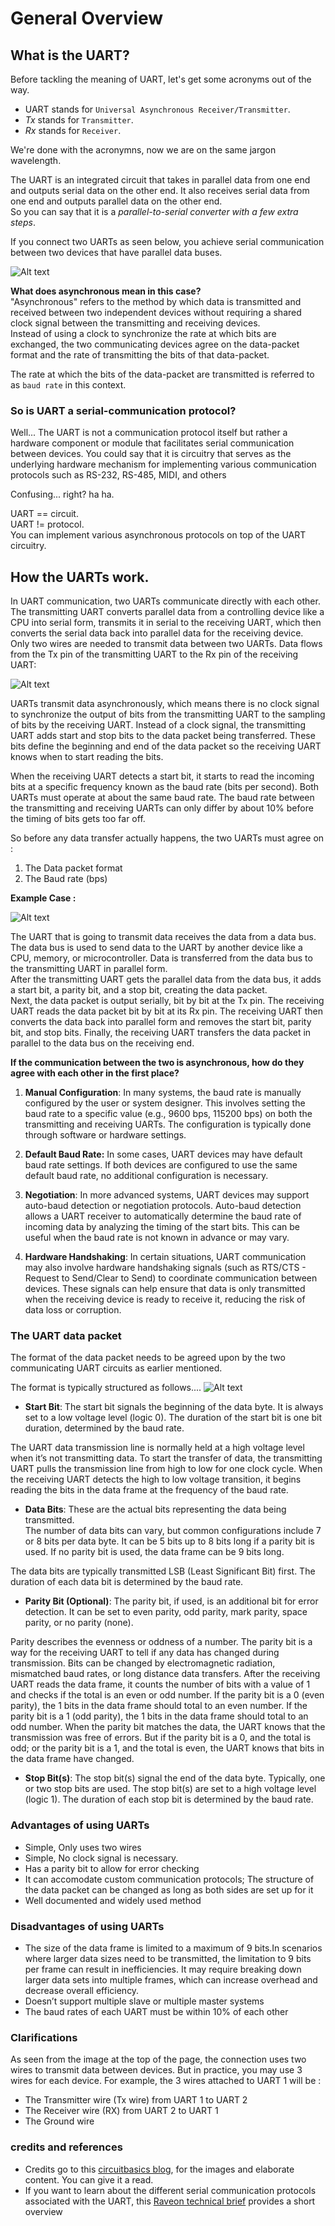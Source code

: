 # General Overview

## What is the UART?  
Before tackling the meaning of UART, let's get some acronyms out of the way.  
- UART stands for `Universal Asynchronous Receiver/Transmitter`.  
- *Tx* stands for `Transmitter`.  
- *Rx* stands for `Receiver`.  

We're done with the acronymns, now we are on the same jargon wavelength.  



The UART is an integrated circuit that takes in parallel data from one end and outputs serial data on the other end. It also receives serial data from one end and outputs parallel data on the other end.   
So you can say that it is a *parallel-to-serial converter with a few extra steps*.  

If you connect two UARTs as seen below, you achieve serial communication between two devices that have parallel data buses.  

![Alt text](img/uart_connection.png)  



**What does asynchronous mean in this case?**  
"Asynchronous" refers to the method by which data is transmitted and received between two independent devices without requiring a shared clock signal between the transmitting and receiving devices.  
Instead of using a clock to synchronize the rate at which bits are exchanged, the two communicating devices agree on the data-packet format and the rate of transmitting the bits of that data-packet.  

The rate at which the bits of the data-packet are transmitted is referred to as `baud rate` in this context.  


### So is UART a serial-communication protocol?  
Well... The UART is not a communication protocol itself but rather a hardware component or module that facilitates serial communication between devices. You could say that it is circuitry that serves as the underlying hardware mechanism for implementing various communication protocols such as RS-232, RS-485, MIDI, and others  

Confusing... right? ha ha.  

UART == circuit.  
UART != protocol.  
You can implement various asynchronous protocols on top of the UART circuitry. 


## How the UARTs work. 

In UART communication, two UARTs communicate directly with each other. The transmitting UART converts parallel data from a controlling device like a CPU into serial form, transmits it in serial to the receiving UART, which then converts the serial data back into parallel data for the receiving device.  
Only two wires are needed to transmit data between two UARTs. Data flows from the Tx pin of the transmitting UART to the Rx pin of the receiving UART:  

![Alt text](img/comms_between_two_UARTs.png)  

UARTs transmit data asynchronously, which means there is no clock signal to synchronize the output of bits from the transmitting UART to the sampling of bits by the receiving UART. Instead of a clock signal, the transmitting UART adds start and stop bits to the data packet being transferred. These bits define the beginning and end of the data packet so the receiving UART knows when to start reading the bits.

When the receiving UART detects a start bit, it starts to read the incoming bits at a specific frequency known as the baud rate (bits per second). Both UARTs must operate at about the same baud rate. The baud rate between the transmitting and receiving UARTs can only differ by about 10% before the timing of bits gets too far off.  

So before any data transfer actually happens, the two UARTs must agree on : 
1. The Data packet format
2. The Baud rate (bps)

**Example Case :**  

![Alt text](img/uart_connection.png)  

The UART that is going to transmit data receives the data from a data bus. The data bus is used to send data to the UART by another device like a CPU, memory, or microcontroller. Data is transferred from the data bus to the transmitting UART in parallel form.  
After the transmitting UART gets the parallel data from the data bus, it adds a start bit, a parity bit, and a stop bit, creating the data packet.  
Next, the data packet is output serially, bit by bit at the Tx pin. The receiving UART reads the data packet bit by bit at its Rx pin. The receiving UART then converts the data back into parallel form and removes the start bit, parity bit, and stop bits. Finally, the receiving UART transfers the data packet in parallel to the data bus on the receiving end.  
 



**If the communication between the two is asynchronous, how do they agree with each other in the first place?**  


1. **Manual Configuration**: In many systems, the baud rate is manually configured by the user or system designer. This involves setting the baud rate to a specific value (e.g., 9600 bps, 115200 bps) on both the transmitting and receiving UARTs. The configuration is typically done through software or hardware settings.

2. **Default Baud Rate:** In some cases, UART devices may have default baud rate settings. If both devices are configured to use the same default baud rate, no additional configuration is necessary.

3. **Negotiation**: In more advanced systems, UART devices may support auto-baud detection or negotiation protocols. Auto-baud detection allows a UART receiver to automatically determine the baud rate of incoming data by analyzing the timing of the start bits. This can be useful when the baud rate is not known in advance or may vary.

4. **Hardware Handshaking**: In certain situations, UART communication may also involve hardware handshaking signals (such as RTS/CTS - Request to Send/Clear to Send) to coordinate communication between devices. These signals can help ensure that data is only transmitted when the receiving device is ready to receive it, reducing the risk of data loss or corruption.  
  

### The UART data packet

The format of the data packet needs to be agreed upon by the two communicating UART circuits as earlier mentioned.  

The format is typically structured as follows....
![Alt text](img/data_packet_format.png)

- **Start Bit**: The start bit signals the beginning of the data byte. It is always set to a low voltage level (logic 0). The duration of the start bit is one bit duration, determined by the baud rate.  

The UART data transmission line is normally held at a high voltage level when it’s not transmitting data. To start the transfer of data, the transmitting UART pulls the transmission line from high to low for one clock cycle. When the receiving UART detects the high to low voltage transition, it begins reading the bits in the data frame at the frequency of the baud rate.  

- **Data Bits**: These are the actual bits representing the data being transmitted.  
The number of data bits can vary, but common configurations include 7 or 8 bits per data byte. It can be 5 bits up to 8 bits long if a parity bit is used. If no parity bit is used, the data frame can be 9 bits long.  

The data bits are typically transmitted LSB (Least Significant Bit) first. The duration of each data bit is determined by the baud rate.

- **Parity Bit (Optional)**: The parity bit, if used, is an additional bit for error detection. It can be set to even parity, odd parity, mark parity, space parity, or no parity (none).  

Parity describes the evenness or oddness of a number. The parity bit is a way for the receiving UART to tell if any data has changed during transmission. Bits can be changed by electromagnetic radiation, mismatched baud rates, or long distance data transfers. After the receiving UART reads the data frame, it counts the number of bits with a value of 1 and checks if the total is an even or odd number. If the parity bit is a 0 (even parity), the 1 bits in the data frame should total to an even number. If the parity bit is a 1 (odd parity), the 1 bits in the data frame should total to an odd number. When the parity bit matches the data, the UART knows that the transmission was free of errors. But if the parity bit is a 0, and the total is odd; or the parity bit is a 1, and the total is even, the UART knows that bits in the data frame have changed.

- **Stop Bit(s)**: The stop bit(s) signal the end of the data byte. Typically, one or two stop bits are used. The stop bit(s) are set to a high voltage level (logic 1). The duration of each stop bit is determined by the baud rate.


### Advantages of using UARTs

- Simple, Only uses two wires
- Simple, No clock signal is necessary.
- Has a parity bit to allow for error checking
- It can accomodate custom communication protocols; The structure of the data packet can be changed as long as both sides are set up for it
- Well documented and widely used method

### Disadvantages of using UARTs

- The size of the data frame is limited to a maximum of 9 bits.In scenarios where larger data sizes need to be transmitted, the limitation to 9 bits per frame can result in inefficiencies. It may require breaking down larger data sets into multiple frames, which can increase overhead and decrease overall efficiency.
- Doesn’t support multiple slave or multiple master systems
- The baud rates of each UART must be within 10% of each other




### Clarifications
As seen from the image at the top of the page, the connection uses two wires to transmit data between devices. But in practice, you may use 3 wires for each device. For example, the 3 wires attached to UART 1 will be : 
- The Transmitter wire (Tx wire) from UART 1 to UART 2
- The Receiver wire (RX) from UART 2 to UART 1
- The Ground wire


### credits and references
- Credits go to this [circuitbasics blog][reference-blog-one], for the images and elaborate content. You can give it a read.    
- If you want to learn about the different serial communication protocols associated with the UART, this [Raveon technical brief][raveon-technical-brief] provides a short overview


[reference-blog-one]: https://www.circuitbasics.com/basics-uart-communication/  
[raveon-technical-brief]: https://www.raveon.com/wp-content/uploads/2019/01/AN236SerialComm.pdf